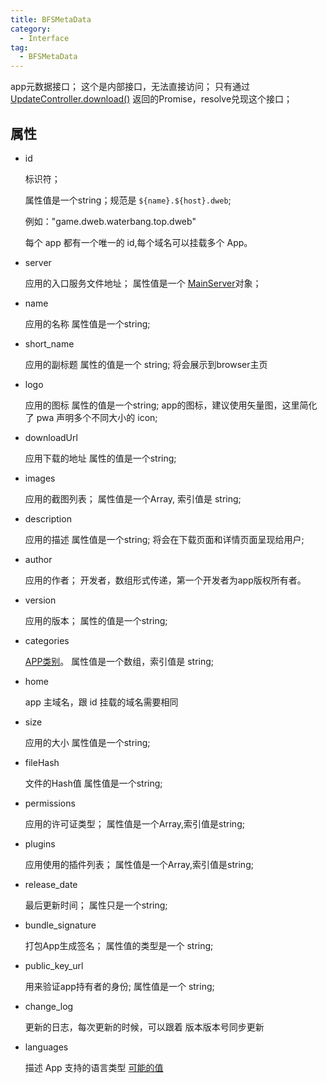 ```yaml
---
title: BFSMetaData
category:
  - Interface
tag:
  - BFSMetaData
---
```


app元数据接口；
这个是内部接口，无法直接访问；
只有通过 [UpdateController.download()](../../plugin/update-controller/download.md) 返回的Promise，resolve兑现这个接口；

 
## 属性
  

  - id 

    标识符；
    
    属性值是一个string；规范是 `${name}.${host}.dweb`;
    
    例如："game.dweb.waterbang.top.dweb"
    
    每个 app 都有一个唯一的 id,每个域名可以挂载多个 App。

  - server 

    应用的入口服务文件地址；
    属性值是一个 [MainServer](../main-server/index.md)对象；

  - name 

    应用的名称
    属性值是一个string;


  - short_name 

    应用的副标题
    属性的值是一个 string;
    将会展示到browser主页

  - logo 

    应用的图标
    属性的值是一个string;
    app的图标，建议使用矢量图，这里简化了 pwa 声明多个不同大小的 icon;


  - downloadUrl

    应用下载的地址
    属性的值是一个string;


  - images 

    应用的截图列表；
    属性值是一个Array, 索引值是 string;

  - description 

    应用的描述
    属性值是一个string;
    将会在下载页面和详情页面呈现给用户;

  - author 

    应用的作者；
    开发者，数组形式传递，第一个开发者为app版权所有者。

  - version 

    应用的版本；
    属性的值是一个string;

  - categories

    [APP类别](https://github.com/w3c/manifest/wiki/Categories)。
    属性值是一个数组，索引值是 string;

  - home 

    app 主域名，跟 id 挂载的域名需要相同

  - size

    应用的大小
    属性值是一个string;

  - fileHash

    文件的Hash值
    属性值是一个string;

  - permissions

    应用的许可证类型；
    属性值是一个Array,索引值是string;

  - plugins

    应用使用的插件列表；
    属性值是一个Array,索引值是string;

  - release_date

    最后更新时间；
    属性只是一个string;

  - bundle_signature

    打包App生成签名；
    属性值的类型是一个 string;

  - public_key_url

    用来验证app持有者的身份;
    属性值是一个 string;

  - change_log 

    更新的日志，每次更新的时候，可以跟着 版本版本号同步更新

  - languages

    描述 App 支持的语言类型
    [可能的值](https://www.alchemysoftware.com/livedocs/ezscript/Topics/Catalyst/Language.htm) 

